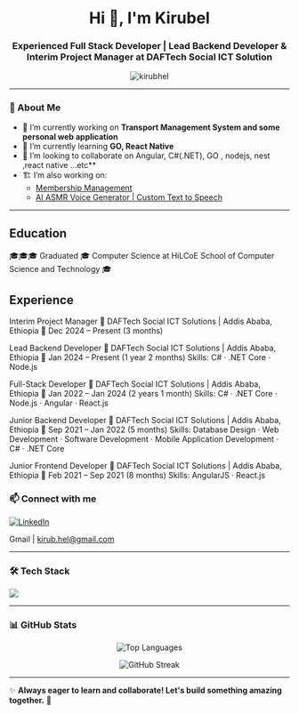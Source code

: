 <h1 align="center">Hi 👋, I'm Kirubel</h1>
<h3 align="center">Experienced Full Stack Developer | Lead Backend Developer & Interim Project Manager at DAFTech Social ICT Solution</h3>

<p align="center">
  <img src="https://komarev.com/ghpvc/?username=kirubhel&label=Profile%20views&color=0e75b6&style=flat" alt="kirubhel" />
</p>



---

### 🚀 About Me  
- 🔭 I’m currently working on **Transport Management System and some personal web application**  
- 🌱 I’m currently learning **GO, React Native**
- 👯 I’m looking to collaborate on Angular, C#(.NET), GO , nodejs, nest ,react native ...etc** 
- 🏗️ I’m also working on:  
  - [Membership Management](https://abizeermembership.com/)  
  - [AI ASMR Voice Generator | Custom Text to Speech](https://www.asmrtts.com/)  

---

## Education
🎓🎓🎓 Graduated 🎓 Computer Science at HiLCoE School of Computer Science and Technology 🎓

## Experience

Interim Project Manager
📍 DAFTech Social ICT Solutions | Addis Ababa, Ethiopia
📅 Dec 2024 – Present (3 months)

Lead Backend Developer
📍 DAFTech Social ICT Solutions | Addis Ababa, Ethiopia
📅 Jan 2024 – Present (1 year 2 months)
Skills: C# · .NET Core · Node.js

Full-Stack Developer
📍 DAFTech Social ICT Solutions | Addis Ababa, Ethiopia
📅 Jan 2022 – Jan 2024 (2 years 1 month)
Skills: C# · .NET Core · Node.js · Angular · React.js

Junior Backend Developer
📍 DAFTech Social ICT Solutions | Addis Ababa, Ethiopia
📅 Sep 2021 – Jan 2022 (5 months)
Skills: Database Design · Web Development · Software Development · Mobile Application Development · C# · .NET Core

Junior Frontend Developer
📍 DAFTech Social ICT Solutions | Addis Ababa, Ethiopia
📅 Feb 2021 – Sep 2021 (8 months)
Skills: AngularJS · React.js


### 📫 Connect with me  
<p align="left">
  <a href="https://linkedin.com/in/kirubel-gizaw-b8bab1244/" target="_blank">
    <img src="https://img.shields.io/badge/LinkedIn-0077B5?style=for-the-badge&logo=linkedin&logoColor=white" alt="LinkedIn"/>
  </a>
</p>

Gmail | kirub.hel@gmail.com 

---

### 🛠️ Tech Stack  
<p align="left">
  <img src="https://skillicons.dev/icons?i=angular,react,nextjs,typescript,javascript,html,css,tailwind,bootstrap,nodejs,nestjs,python,cs,dotnet,postgres,mysql,mongodb,firebase,azure,docker" />
</p>

---

### 📊 GitHub Stats  
<p align="center">
  <img src="https://github-readme-stats.vercel.app/api/top-langs/?username=kirubhel&layout=compact&theme=radical" alt="Top Languages"/>
</p>

<p align="center">
  <img src="https://github-readme-streak-stats.herokuapp.com/?user=kirubhel&theme=radical" alt="GitHub Streak"/>
</p>


---

✨ **Always eager to learn and collaborate! Let's build something amazing together.** 🚀
